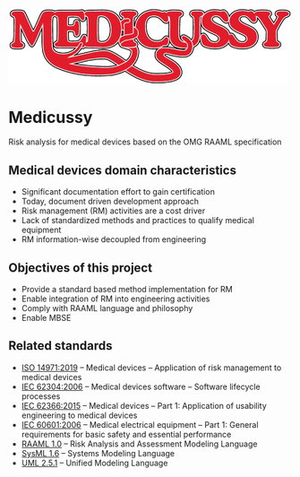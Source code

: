 ![Medicussy Logo](pic/medicussy-color-800.png?raw=true)
# Medicussy
Risk analysis for medical devices based on the OMG RAAML specification

## Medical devices domain characteristics

- Significant documentation effort to gain certification
- Today, document driven development approach 
- Risk management (RM) activities are a cost driver
- Lack of standardized methods and practices to qualify medical equipment
- RM information-wise decoupled from engineering 

## Objectives of this project
- Provide a standard based method implementation for RM
- Enable integration of RM into engineering activities
- Comply with RAAML language and philosophy
- Enable MBSE

## Related standards
- [ISO 14971:2019](https://www.iso.org/standard/72704.html) – Medical devices – Application of risk management to medical devices
- [IEC 62304:2006](https://www.iso.org/standard/38421.html) – Medical devices software – Software lifecycle processes
- [IEC 62366:2015](https://www.iso.org/standard/63179.html) – Medical devices – Part 1: Application of usability engineering to medical devices
- [IEC 60601:2006](https://www.iso.org/standard/41986.html) – Medical electrical equipment – Part 1: General requirements for basic safety and essential performance
- [RAAML 1.0](https://omg.org/spec/RAAML) – Risk Analysis and Assessment Modeling Language
- [SysML 1.6](https://omg.org/spec/SYSML) – Systems Modeling Language
- [UML 2.5.1](https://omg.org/spec/UML) – Unified Modeling Language
